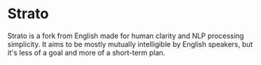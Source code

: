 # Strato
Strato is a fork from English made for human clarity and NLP processing simplicity. It aims to be mostly mutually intelligible by English speakers, but it's less of a goal and more of a short-term plan.
